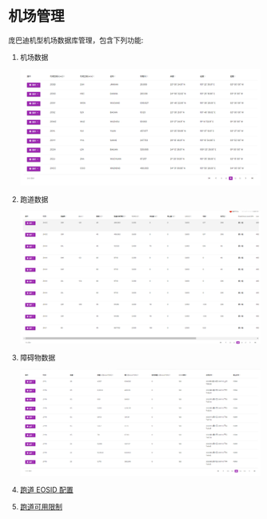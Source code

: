 # 机场管理

庞巴迪机型机场数据库管理，包含下列功能:

1. 机场数据

   ![](image/Index/1653994259071.png)

2. 跑道数据

   ![](image/Index/1653994362643.png)

3. 障碍物数据

   ![](image/Index/1653994394702.png)

4. [跑道 EOSID 配置](RunwayEosids.md)
5. [跑道可用限制](RunwayAvailableLimits.md)
